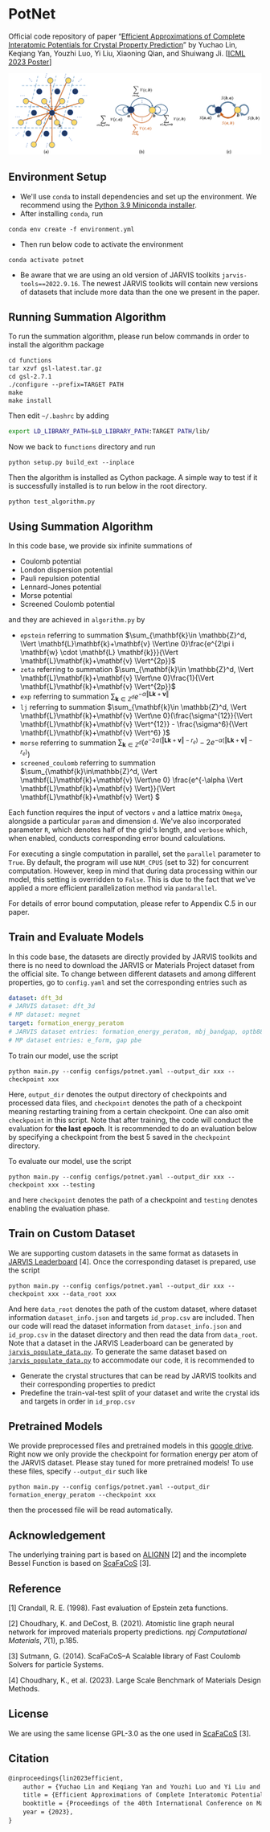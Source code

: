 # PotNet
Official code repository of paper “[Efficient Approximations of Complete Interatomic Potentials for Crystal Property Prediction](https://arxiv.org/abs/2306.10045)” by Yuchao Lin, Keqiang Yan, Youzhi Luo, Yi Liu, Xiaoning Qian, and Shuiwang Ji. [[ICML 2023 Poster](https://proceedings.mlr.press/v202/lin23m.html)]

![graph](graph.png)

## Environment Setup

- We'll use `conda` to install dependencies and set up the environment. We recommend using the [Python 3.9 Miniconda installer](https://docs.conda.io/en/latest/miniconda.html#linux-installers).
- After installing `conda`, run

```shell
conda env create -f environment.yml
```

- Then run below code to activate the environment

```
conda activate potnet
```

- Be aware that we are using an old version of JARVIS toolkits `jarvis-tools==2022.9.16`. The newest JARVIS toolkits will contain new versions of datasets that include more data than the one we present in the paper.

## Running Summation Algorithm

To run the summation algorithm, please run below commands in order to install the algorithm package

```shell
cd functions
tar xzvf gsl-latest.tar.gz
cd gsl-2.7.1
./configure --prefix=TARGET PATH
make
make install
```

Then edit `~/.bashrc` by adding

```bash
export LD_LIBRARY_PATH=$LD_LIBRARY_PATH:TARGET PATH/lib/
```

Now we back to `functions` directory and run

```shell
python setup.py build_ext --inplace
```

Then the algorithm is installed as Cython package. A simple way to test if it is successfully installed is to run below in the root directory.

```shell
python test_algorithm.py
```

## Using Summation Algorithm

In this code base, we provide six infinite summations of

- Coulomb potential
- London dispersion potential
- Pauli repulsion potential
- Lennard-Jones potential
- Morse potential
- Screened Coulomb potential

and they are achieved in `algorithm.py` by

- `epstein` referring to summation $\sum_{\mathbf{k}\in \mathbb{Z}^d, \Vert \mathbf{L}\mathbf{k}+\mathbf{v} \Vert\ne 0}\frac{e^{2\pi i \mathbf{w} \cdot \mathbf{L} \mathbf{k}}}{\Vert \mathbf{L}\mathbf{k}+\mathbf{v} \Vert^{2p}}$
- `zeta` referring to summation $\sum_{\mathbf{k}\in \mathbb{Z}^d, \Vert \mathbf{L}\mathbf{k}+\mathbf{v} \Vert\ne 0}\frac{1}{\Vert \mathbf{L}\mathbf{k}+\mathbf{v} \Vert^{2p}}$
- `exp` referring to summation $\sum_{\mathbf{k}\in \mathbb{Z}^d } e^{-\alpha \Vert \mathbf{L}\mathbf{k}+\mathbf{v} \Vert}$
- `lj` referring to summation $\sum_{\mathbf{k}\in \mathbb{Z}^d, \Vert \mathbf{L}\mathbf{k}+\mathbf{v} \Vert\ne 0}(\frac{\sigma^{12}}{\Vert \mathbf{L}\mathbf{k}+\mathbf{v} \Vert^{12}} - \frac{\sigma^6}{\Vert \mathbf{L}\mathbf{k}+\mathbf{v} \Vert^6} )$
- `morse` referring to summation $\sum_{\mathbf{k}\in \mathbb{Z}^d} (e^{-2\alpha (\Vert \mathbf{L}\mathbf{k}+\mathbf{v} \Vert - r_e) } - 2e^{-\alpha (\Vert \mathbf{L}\mathbf{k}+\mathbf{v} \Vert - r_e)})$
- `screened_coulomb` referring to summation $\sum_{\mathbf{k}\in\mathbb{Z}^d, \Vert \mathbf{L}\mathbf{k}+\mathbf{v} \Vert\ne 0} \frac{e^{-\alpha \Vert \mathbf{L}\mathbf{k}+\mathbf{v} \Vert}}{\Vert \mathbf{L}\mathbf{k}+\mathbf{v} \Vert} $

Each function requires the input of vectors `v` and a lattice matrix `Omega`, alongside a particular `param` and dimension `d`. We've also incorporated parameter `R`, which denotes half of the grid's length, and `verbose` which, when enabled, conducts corresponding error bound calculations.

For executing a single computation in parallel, set the `parallel` parameter to `True`. By default, the program will use `NUM_CPUS` (set to 32) for concurrent computation. However, keep in mind that during data processing within our model, this setting is overridden to `False`. This is due to the fact that we've applied a more efficient parallelization method via `pandarallel`.

For details of error bound computation, please refer to Appendix C.5 in our paper.



## Train and Evaluate Models

In this code base, the datasets are directly provided by JARVIS toolkits and there is no need to download the JARVIS or Materials Project dataset from the official site. To change between different datasets and among different properties, go to `config.yaml` and set the corresponding entries such as

```yaml
dataset: dft_3d
# JARVIS dataset: dft_3d
# MP dataset: megnet
target: formation_energy_peratom
# JARVIS dataset entries: formation_energy_peratom, mbj_bandgap, optb88vdw_bandgap, optb88vdw_total_energy, ehull
# MP dataset entries: e_form, gap pbe
```

To train our model, use the script

```shell
python main.py --config configs/potnet.yaml --output_dir xxx --checkpoint xxx
```

Here, `output_dir` denotes the output directory of checkpoints and processed data files, and `checkpoint` denotes the path of a checkpoint meaning restarting training from a certain checkpoint. One can also omit `checkpoint` in this script. Note that after training, the code will conduct the evaluation for **the last epoch**. It is recommended to do an evaluation below by specifying a checkpoint from the best 5 saved in the `checkpoint` directory.

To evaluate our model, use the script

```shell
python main.py --config configs/potnet.yaml --output_dir xxx --checkpoint xxx --testing
```

and here `checkpoint` denotes the path of a checkpoint and `testing` denotes enabling the evaluation phase.

## Train on Custom Dataset

We are supporting custom datasets in the same format as datasets in [JARVIS Leaderboard](https://github.com/usnistgov/jarvis_leaderboard/tree/main) [4]. Once the corresponding dataset is prepared, use the script

```shell
python main.py --config configs/potnet.yaml --output_dir xxx --checkpoint xxx --data_root xxx
```

And here `data_root` denotes the path of the custom dataset, where dataset information `dataset_info.json` and targets `id_prop.csv` are included. Then our code will read the dataset information from `dataset_info.json` and `id_prop.csv` in the dataset directory and then read the data from `data_root`. Note that a dataset in the JARVIS Leaderboard can be generated by [`jarvis_populate_data.py`](https://github.com/usnistgov/jarvis_leaderboard/blob/main/jarvis_leaderboard/jarvis_populate_data.py). To generate the same dataset based on [`jarvis_populate_data.py`](https://github.com/usnistgov/jarvis_leaderboard/blob/main/jarvis_leaderboard/jarvis_populate_data.py) to accommodate our code, it is recommended to

- Generate the crystal structures that can be read by JARVIS toolkits and their corresponding properties to predict
- Predefine the train-val-test split of your dataset and write the crystal ids and targets in order in `id_prop.csv`

## Pretrained Models

We provide preprocessed files and pretrained models in this [google drive](https://drive.google.com/drive/folders/1sKZZ_MffSPNx4fy5FJLgeCj0nhrxzf5f?usp=sharing). Right now we only provide the checkpoint for formation energy per atom of the JARVIS dataset. Please stay tuned for more pretrained models! To use these files, specify `--output_dir` such like

```shell
python main.py --config configs/potnet.yaml --output_dir formation_energy_peratom --checkpoint xxx
```

then the processed file will be read automatically.

## Acknowledgement

The underlying training part is based on [ALIGNN](https://github.com/usnistgov/alignn) [2] and the incomplete Bessel Function is based on [ScaFaCoS](https://github.com/scafacos/scafacos) [3].



## Reference

[1] Crandall, R. E. (1998). Fast evaluation of Epstein zeta functions. 

[2] Choudhary, K. and DeCost, B. (2021). Atomistic line graph neural network for improved materials property predictions. *npj Computational Materials*, *7*(1), p.185.

[3] Sutmann, G. (2014). ScaFaCoS–A Scalable library of Fast Coulomb Solvers for particle Systems.

[4] Choudhary, K., et al. (2023). Large Scale Benchmark of Materials Design Methods. 

## License

We are using the same license GPL-3.0 as the one used in [ScaFaCoS](https://github.com/scafacos/scafacos) [3].

## Citation

```latex
@inproceedings{lin2023efficient,
	author = {Yuchao Lin and Keqiang Yan and Youzhi Luo and Yi Liu and Xiaoning Qian and Shuiwang Ji},
	title = {Efficient Approximations of Complete Interatomic Potentials for Crystal Property Prediction},
	booktitle = {Proceedings of the 40th International Conference on Machine Learning},
	year = {2023},
}
```

